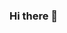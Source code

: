 ### Hi there 👋

<!--
**FdongFdong/FdongFdong** is a ✨ _special_ ✨ repository because its `README.md` (this file) appears on your GitHub profile.

Here are some ideas to get you started:

- 🔭 I’m currently working on ...
- 🌱 I’m currently learning ...
- 👯 I’m looking to collaborate on ...
- 🤔 I’m looking for help with ...
- 💬 Ask me about ...
- 📫 How to reach me: ...
- 😄 Pronouns: ...
- ⚡ Fun fact: ...
-->


[](https://img.shields.io/badge/#20C997?style=flat-square&logo\Velog&logoColor=white&link=https://velog.io/@fdongfdong)
